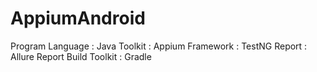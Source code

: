 # AppiumAndroid

Program Language : Java
Toolkit : Appium
Framework : TestNG 
Report : Allure Report
Build Toolkit : Gradle

 

